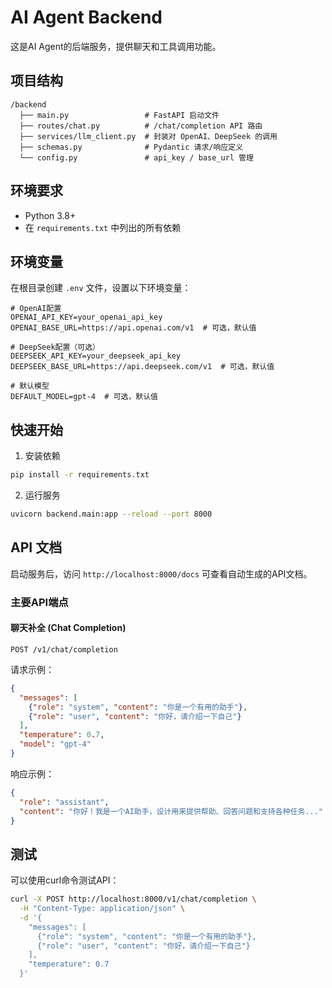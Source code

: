 # AI Agent Backend

这是AI Agent的后端服务，提供聊天和工具调用功能。

## 项目结构

```
/backend
  ├── main.py                 # FastAPI 启动文件
  ├── routes/chat.py          # /chat/completion API 路由
  ├── services/llm_client.py  # 封装对 OpenAI、DeepSeek 的调用
  ├── schemas.py              # Pydantic 请求/响应定义
  └── config.py               # api_key / base_url 管理
```

## 环境要求

- Python 3.8+
- 在 `requirements.txt` 中列出的所有依赖

## 环境变量

在根目录创建 `.env` 文件，设置以下环境变量：

```
# OpenAI配置
OPENAI_API_KEY=your_openai_api_key
OPENAI_BASE_URL=https://api.openai.com/v1  # 可选，默认值

# DeepSeek配置（可选）
DEEPSEEK_API_KEY=your_deepseek_api_key
DEEPSEEK_BASE_URL=https://api.deepseek.com/v1  # 可选，默认值

# 默认模型
DEFAULT_MODEL=gpt-4  # 可选，默认值
```

## 快速开始

1. 安装依赖

```bash
pip install -r requirements.txt
```

2. 运行服务

```bash
uvicorn backend.main:app --reload --port 8000
```

## API 文档

启动服务后，访问 `http://localhost:8000/docs` 可查看自动生成的API文档。

### 主要API端点

#### 聊天补全 (Chat Completion)

```
POST /v1/chat/completion
```

请求示例：

```json
{
  "messages": [
    {"role": "system", "content": "你是一个有用的助手"},
    {"role": "user", "content": "你好，请介绍一下自己"}
  ],
  "temperature": 0.7,
  "model": "gpt-4"
}
```

响应示例：

```json
{
  "role": "assistant",
  "content": "你好！我是一个AI助手，设计用来提供帮助、回答问题和支持各种任务..."
}
```

## 测试

可以使用curl命令测试API：

```bash
curl -X POST http://localhost:8000/v1/chat/completion \
  -H "Content-Type: application/json" \
  -d '{
    "messages": [
      {"role": "system", "content": "你是一个有用的助手"},
      {"role": "user", "content": "你好，请介绍一下自己"}
    ],
    "temperature": 0.7
  }'
``` 